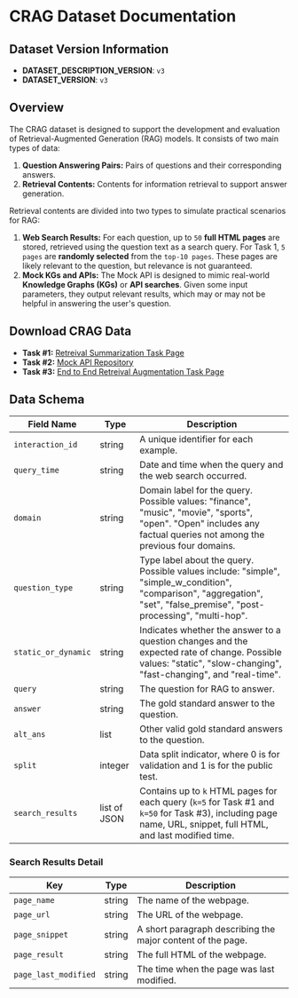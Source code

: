# CRAG Dataset Documentation

## Dataset Version Information

- **DATASET_DESCRIPTION_VERSION**: `v3`
- **DATASET_VERSION**: `v3`

## Overview

The CRAG dataset is designed to support the development and evaluation of Retrieval-Augmented Generation (RAG) models. It consists of two main types of data:

1. **Question Answering Pairs:** Pairs of questions and their corresponding answers.
2. **Retrieval Contents:** Contents for information retrieval to support answer generation.

Retrieval contents are divided into two types to simulate practical scenarios for RAG:

1. **Web Search Results:** For each question, up to `50` **full HTML pages** are stored, retrieved using the question text as a search query. For Task 1, `5 pages` are **randomly selected** from the `top-10 pages`. These pages are likely relevant to the question, but relevance is not guaranteed.
2. **Mock KGs and APIs:** The Mock API is designed to mimic real-world **Knowledge Graphs (KGs)** or **API searches**. Given some input parameters, they output relevant results, which may or may not be helpful in answering the user's question.

## Download CRAG Data

- **Task #1:** [Retreival Summarization Task Page](https://www.aicrowd.com/challenges/meta-comprehensive-rag-benchmark-kdd-cup-2024/problems/retrieval-summarization/dataset_files)
- **Task #2:** [Mock API Repository](https://gitlab.aicrowd.com/aicrowd/challenges/meta-comprehensive-rag-benchmark-kdd-cup-2024/crag-mock-api)
- **Task #3:** [End to End Retreival Augmentation Task Page](https://www.aicrowd.com/challenges/meta-comprehensive-rag-benchmark-kdd-cup-2024/problems/end-to-end-retrieval-augmented-generation)

## Data Schema

| Field Name             | Type          | Description                                                                                                                                                           |
|------------------------|---------------|-----------------------------------------------------------------------------------------------------------------------------------------------------------------------|
| `interaction_id`       | string        | A unique identifier for each example.                                                                                                                                |
| `query_time`           | string        | Date and time when the query and the web search occurred.                                                                                                            |
| `domain`               | string        | Domain label for the query. Possible values: "finance", "music", "movie", "sports", "open". "Open" includes any factual queries not among the previous four domains. |
| `question_type`        | string        | Type label about the query. Possible values include: "simple", "simple_w_condition", "comparison", "aggregation", "set", "false_premise", "post-processing", "multi-hop".      |
| `static_or_dynamic`    | string        | Indicates whether the answer to a question changes and the expected rate of change. Possible values: "static", "slow-changing", "fast-changing", and "real-time".    |
| `query`                | string        | The question for RAG to answer.                                                                                                                                       |
| `answer`               | string        | The gold standard answer to the question.                                                                                                                             |
| `alt_ans`  | list        | Other valid gold standard answers to the question.                                                                                                                    |
| `split`                | integer       | Data split indicator, where 0 is for validation and 1 is for the public test.                                                                                         |
| `search_results`       | list of JSON  | Contains up to `k` HTML pages for each query (`k=5` for Task #1 and `k=50` for Task #3), including page name, URL, snippet, full HTML, and last modified time.         |

### Search Results Detail

| Key                  | Type   | Description                                             |
|----------------------|--------|---------------------------------------------------------|
| `page_name`          | string | The name of the webpage.                                |
| `page_url`           | string | The URL of the webpage.                                 |
| `page_snippet`       | string | A short paragraph describing the major content of the page. |
| `page_result`        | string | The full HTML of the webpage.                           |
| `page_last_modified` | string | The time when the page was last modified.               |

